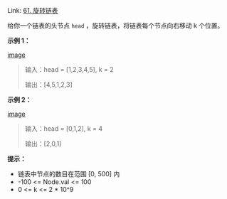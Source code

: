 Link: [61. 旋转链表](https://leetcode.cn/problems/rotate-list/)

给你一个链表的头节点 `head` ，旋转链表，将链表每个节点向右移动 k 个位置。

**示例 1：**

[image](https://assets.leetcode.com/uploads/2020/11/13/rotate1.jpg)

> 输入：head = [1,2,3,4,5], k = 2
>
> 输出：[4,5,1,2,3]

**示例 2：**

[image](https://assets.leetcode.com/uploads/2020/11/13/roate2.jpg)

> 输入：head = [0,1,2], k = 4
>
> 输出：[2,0,1]

**提示：**

- 链表中节点的数目在范围 [0, 500] 内
- -100 <= Node.val <= 100
- 0 <= k <= 2 \* 10^9
